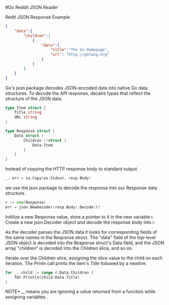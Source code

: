 #Go Reddit JSON Reader

Redit JSON Response Example
~~~json
{
	"data":{
		"children":[
			{
				"data":{
					"title":"The Go Homepage",
					"url": "http://golang.org"
				}
			}
		]
	}
}
~~~
Go's json package decodes JSON-encoded data into native Go data structures. To decode the API response, decalre types that reflect the structure of the JSON data.
~~~go
type Item struct {
	Title string
	URL string
}

type Response struct {
	Data struct {
		Children []struct {
			Data Item
		}
	}
}
~~~



Instead of copying the HTTP response body to standard output
~~~go
_, err = io.Copy(os.Stdout, resp.Body)
~~~~
we use the json package to decode the response into our Response data structure.
~~~go
r := new(Response)
err = json.NewDecoder(resp.Body).Decode(r)
~~~
Initilize a new Response value, store a pointer to it in the new variable r. Create a new json.Decoder object and decode the response body into r.

As the decoder parses the JSON data it looks for corresponding fields of the same names in the Response struct. The "data" field of the top-level JSON object is decoded into the Response struct's Data field, and the JSON array "children" is decoded into the Children slice, and so on.


Iterate over the Children slice, assigning the slice value to the child on each iteration. The Prinln call prints the item's Title followed by a newline.

~~~go
for _, child := range r.Data.Children {
	fmt.Println(child.Data.Title)
}
~~~

NOTE* _, means you are ignoring a value returned from a function while assigning variables.